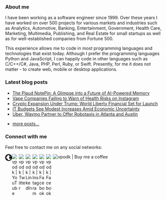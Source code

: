 ### About me

I have been working as a software engineer since 1999. Over these years I have worked on over 500 projects for various markets and industries such as Analytics, Automotive, Banking, Entertainment, Government, Health Care, Marketing, Multimedia, Publishing, and Real Estate for small startups as well as for well-established companies from Fortune 500.

This experience allows me to code in most programming languages and technologies that exist today. Although I prefer the programming languages Python and JavaScript, I can happily code in other languages such as C/C++/C#, Java, PHP, Perl, Ruby, or Swift. Presently, for me it does not matter - to create web, mobile or desktop applications.

### Latest blog posts

<!-- BLOG-POST-LIST:START -->
- [The Plaud NotePin: A Glimpse into a Future of AI-Powered Memory](https://medium.com/majordigest/the-plaud-notepin-a-glimpse-into-a-future-of-ai-powered-memory-97bacd98e292?source=rss-22947912adc0------2)
- [Vape Companies Failing to Warn of Health Risks on Instagram](https://medium.com/majordigest/vape-companies-failing-to-warn-of-health-risks-on-instagram-17b254cea141?source=rss-22947912adc0------2)
- [Crypto Expansion Under Trump: World Liberty Financial Set for Launch](https://medium.com/majordigest/crypto-expansion-under-trump-world-liberty-financial-set-for-launch-229b560b4def?source=rss-22947912adc0------2)
- [IT Budgets See Modest Increases Amid Economic Uncertainty](https://medium.com/majordigest/it-budgets-see-modest-increases-amid-economic-uncertainty-4d70fd2952e4?source=rss-22947912adc0------2)
- [Uber, Waymo Partner to Offer Robotaxis in Atlanta and Austin](https://medium.com/majordigest/uber-waymo-partner-to-offer-robotaxis-in-atlanta-and-austin-68677dff0373?source=rss-22947912adc0------2)
<!-- BLOG-POST-LIST:END -->
- [more posts...](https://medium.com/@vpodk)

### Connect with me
Feel free to contact me on any social networks:

[<img align="left" alt="vpodk.com" width="22px" src="https://raw.githubusercontent.com/iconic/open-iconic/master/svg/globe.svg" />][website]
[<img align="left" alt="vpodk | YouTube" width="22px" src="https://cdn.jsdelivr.net/npm/simple-icons@v3/icons/youtube.svg" />][youtube]
[<img align="left" alt="vpodk | Twitter" width="22px" src="https://cdn.jsdelivr.net/npm/simple-icons@v3/icons/twitter.svg" />][twitter]
[<img align="left" alt="vpodk | LinkedIn" width="22px" src="https://cdn.jsdelivr.net/npm/simple-icons@v3/icons/linkedin.svg" />][linkedin]
[<img align="left" alt="vpodk | Instagram" width="22px" src="https://cdn.jsdelivr.net/npm/simple-icons@v3/icons/instagram.svg" />][instagram]
[<img align="left" alt="vpodk | Facebook" width="22px" src="https://cdn.jsdelivr.net/npm/simple-icons@v3/icons/facebook.svg" />][facebook]
[<img align="left" alt="vpodk | Facebook" width="22px" src="https://cdn.jsdelivr.net/npm/simple-icons@v3/icons/medium" />][medium]
[<img align="left" alt="vpodk | Buy me a coffee" height="24px" src="https://cdn.buymeacoffee.com/buttons/default-yellow.png" />][buymeacoffee]
<br>

<!-- Meta data -->
[website]: https://vpodk.com
[twitter]: https://twitter.com/vpodk
[youtube]: https://youtube.com/@vpodk
[instagram]: https://instagram.com/vpodk
[linkedin]: https://linkedin.com/in/vpodk
[facebook]: https://facebook.com/vpodk
[medium]: https://medium.com/@vpodk
[buymeacoffee]: https://www.buymeacoffee.com/vpodk
